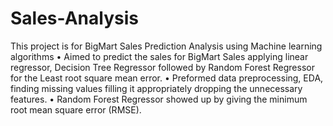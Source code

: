 # Sales-Analysis
This project is for BigMart Sales Prediction Analysis using Machine learning algorithms
•	Aimed to predict the sales for BigMart Sales applying linear regressor, Decision Tree Regressor followed by Random Forest Regressor for the Least root square mean error.
•	Preformed data preprocessing, EDA, finding missing values filling it appropriately dropping the unnecessary features.
•	Random Forest Regressor showed up by giving the minimum root mean square error (RMSE).
